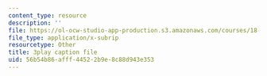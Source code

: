 ```yaml
---
content_type: resource
description: ''
file: https://ol-ocw-studio-app-production.s3.amazonaws.com/courses/18-03-differential-equations-spring-2010/56b54b86afff44522b9e8c88d943e353_UJG0f0BSX14.srt
file_type: application/x-subrip
resourcetype: Other
title: 3play caption file
uid: 56b54b86-afff-4452-2b9e-8c88d943e353
---
```

